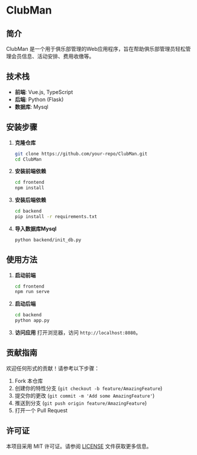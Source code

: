 # ClubMan

## 简介
ClubMan 是一个用于俱乐部管理的Web应用程序，旨在帮助俱乐部管理员轻松管理会员信息、活动安排、费用收缴等。

## 技术栈
- **前端**: Vue.js, TypeScript
- **后端**: Python (Flask)
- **数据库**: Mysql

## 安装步骤
1. **克隆仓库**
   ```bash
   git clone https://github.com/your-repo/ClubMan.git
   cd ClubMan
   ```

2. **安装前端依赖**
   ```bash
   cd frontend
   npm install
   ```

3. **安装后端依赖**
   ```bash
   cd backend
   pip install -r requirements.txt
   ```

4. **导入数据库Mysql**
   ```bash
   python backend/init_db.py
   ```

## 使用方法
1. **启动前端**
   ```bash
   cd frontend
   npm run serve
   ```

2. **启动后端**
   ```bash
   cd backend
   python app.py
   ```

3. **访问应用**
   打开浏览器，访问 `http://localhost:8080`。

## 贡献指南
欢迎任何形式的贡献！请参考以下步骤：
1. Fork 本仓库
2. 创建你的特性分支 (`git checkout -b feature/AmazingFeature`)
3. 提交你的更改 (`git commit -m 'Add some AmazingFeature'`)
4. 推送到分支 (`git push origin feature/AmazingFeature`)
5. 打开一个 Pull Request

## 许可证
本项目采用 MIT 许可证。请参阅 [LICENSE](LICENSE.txt) 文件获取更多信息。
